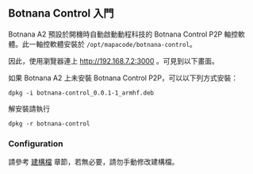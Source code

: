## Botnana Control 入門

Botnana A2 預設於開機時自動啟動動程科技的 Botnana Control P2P 軸控軟體。此一軸控軟體安裝於 `/opt/mapacode/botnana-control`。

因此，使用瀏覽器連上 http://192.168.7.2:3000 。可見到以下畫面。

如果 Botnana A2 上未安裝 Botnana Control P2P，可以以下列方式安裝：

    dpkg -i botnana-control_0.0.1-1_armhf.deb

解安裝請執行

    dpkg -r botnana-control

### Configuration

請參考 [建構檔](./configuration-file.md) 章節，若無必要，請勿手動修改建構檔。
